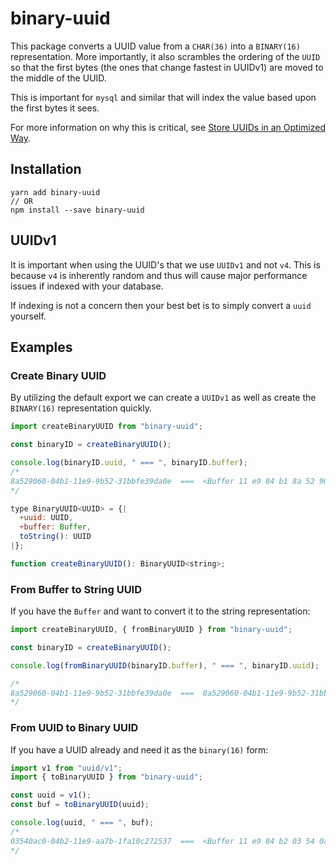 # binary-uuid

This package converts a UUID value from a `CHAR(36)` into a `BINARY(16)` representation. More importantly, it also scrambles the ordering of the `UUID` so that the first bytes (the ones that change fastest in UUIDv1) are moved to the middle of the UUID.

This is important for `mysql` and similar that will index the value based upon the first bytes it sees.

For more information on why this is critical, see [Store UUIDs in an Optimized Way](https://www.percona.com/blog/2014/12/19/store-uuid-optimized-way/).

## Installation

```
yarn add binary-uuid
// OR
npm install --save binary-uuid
```

## UUIDv1

It is important when using the UUID's that we use `UUIDv1` and not `v4`. This is because `v4` is inherently random and thus will cause major performance issues if indexed with your database.

If indexing is not a concern then your best bet is to simply convert a `uuid` yourself.

## Examples

### Create Binary UUID

By utilizing the default export we can create a `UUIDv1` as well as create the `BINARY(16)` representation quickly.

```javascript
import createBinaryUUID from "binary-uuid";

const binaryID = createBinaryUUID();

console.log(binaryID.uuid, " === ", binaryID.buffer);
/*
8a529060-04b1-11e9-9b52-31bbfe39da0e  ===  <Buffer 11 e9 04 b1 8a 52 90 609b 52 31 bb fe 39 da 0e>
*/
```

```javascript
type BinaryUUID<UUID> = {|
  +uuid: UUID,
  +buffer: Buffer,
  toString(): UUID
|};

function createBinaryUUID(): BinaryUUID<string>;
```

### From Buffer to String UUID

If you have the `Buffer` and want to convert it to the string representation:

```javascript
import createBinaryUUID, { fromBinaryUUID } from "binary-uuid";

const binaryID = createBinaryUUID();

console.log(fromBinaryUUID(binaryID.buffer), " === ", binaryID.uuid);

/*
8a529060-04b1-11e9-9b52-31bbfe39da0e  ===  8a529060-04b1-11e9-9b52-31bbfe39da0e
*/
```

### From UUID to Binary UUID

If you have a UUID already and need it as the `binary(16)` form:

```javascript
import v1 from "uuid/v1";
import { toBinaryUUID } from "binary-uuid";

const uuid = v1();
const buf = toBinaryUUID(uuid);

console.log(uuid, " === ", buf);
/*
03540ac0-04b2-11e9-aa7b-1fa10c272537  ===  <Buffer 11 e9 04 b2 03 54 0a c0aa 7b 1f a1 0c 27 25 37>
*/
```
